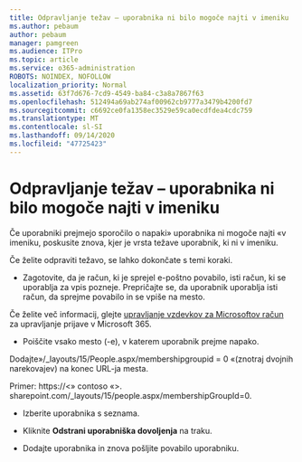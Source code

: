```yaml
---
title: Odpravljanje težav – uporabnika ni bilo mogoče najti v imeniku
ms.author: pebaum
author: pebaum
manager: pamgreen
ms.audience: ITPro
ms.topic: article
ms.service: o365-administration
ROBOTS: NOINDEX, NOFOLLOW
localization_priority: Normal
ms.assetid: 63f7d676-7cd9-4549-ba84-c3a8a7867f63
ms.openlocfilehash: 512494a69ab274af00962cb9777a3479b4200fd7
ms.sourcegitcommit: c6692ce0fa1358ec3529e59ca0ecdfdea4cdc759
ms.translationtype: MT
ms.contentlocale: sl-SI
ms.lasthandoff: 09/14/2020
ms.locfileid: "47725423"
---
```

# <a name="troubleshoot-issue---user-not-found-in-directory"></a>Odpravljanje težav – uporabnika ni bilo mogoče najti v imeniku

Če uporabniki prejmejo sporočilo o napaki» uporabnika ni mogoče najti «v imeniku, poskusite znova, kjer je vrsta težave uporabnik, ki ni v imeniku.

Če želite odpraviti težavo, se lahko dokončate s temi koraki.

- Zagotovite, da je račun, ki je sprejel e-poštno povabilo, isti račun, ki se uporablja za vpis pozneje. Prepričajte se, da uporabnik uporablja isti račun, da sprejme povabilo in se vpiše na mesto. 

Če želite več informacij, glejte [upravljanje vzdevkov za Microsoftov račun </a> za upravljanje prijave v Microsoft 365](https://support.microsoft.com/help/12407/microsoft-account-how-to-manage-aliases). 

- Poiščite vsako mesto (-e), v katerem uporabnik prejme napako. 

Dodajte»/_layouts/15/People.aspx/membershipgroupid = 0 «(znotraj dvojnih narekovajev) na konec URL-ja mesta. 

Primer: https://<» contoso «>. sharepoint.com/_layouts/15/people.aspx/membershipGroupId=0.

- Izberite uporabnika s seznama.

- Kliknite **Odstrani uporabniška dovoljenja** na traku. 
-  Dodajte uporabnika in znova pošljite povabilo uporabniku.

